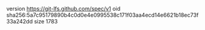 version https://git-lfs.github.com/spec/v1
oid sha256:5a7c95179890b4c0d0e4e0995538c171f03aa4ecd14e6621b18ec73f33a242dd
size 1783

